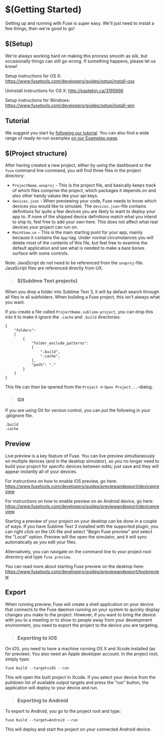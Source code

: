 # $(Getting Started)

Getting up and running with Fuse is super easy. We'll just need to install a few things, then we're good to go!

## $(Setup)

We're always working hard on making this process smooth as silk, but occasionally things can still go wrong. If something happens, please let us know!

Setup instructions for OS X: https://www.fusetools.com/developers/guides/setup/install-osx

Uninstall instructions for OS X: http://pastebin.ca/3195666

Setup instructions for Windows: https://www.fusetools.com/developers/guides/setup/install-win

## Tutorial

We suggest you start by [following our tutorial](https://www.fusetools.com/developers/guides/tutorial). You can also find a wide range of ready-to-run examples [on our Examples-page](https://www.fusetools.com/examples).

## $(Project structure)

After having created a new project, either by using the dashboard or the `fuse` command line command, you will find three files in the project directory:

- `ProjectName.unoproj` - This is the project file, and basically keeps track of which files comprise the project, which packages it depends on and also other handy values like your api keys.
- `devices.json` - When previewing your code, Fuse needs to know which devices you would like to simulate. The `devices.json`-file contains definitions for quite a few devices you are likely to want to deploy your app to. If none of the shipped device definitions match what you intend to ship to, feel free to add your own here. This does not affect what real devices your project can run on.
- `MainView.ux` - This is the main starting point for your app, mainly because it contains the `App`-tag. Under normal circumstances you will delete most of the contents of this file, but feel free to examine the default application and see what is needed to make a bare bones surface with some controls.

Note: JavaScript do not need to be referenced from the `unoproj`-file. JavaScript files are referenced directly from UX.


> ### $(Sublime Text projects)

When you drop a folder into Sublime Text 3, it will by default search through all files in all subfolders. When building a Fuse project, this isn't always what you want.

If you create a file called `ProjectName.sublime-project`, you can drop this into it to make it ignore the `.cache` and `.build` directories:

```
{
	"folders":
	[
		{
			"folder_exclude_patterns":
			[
				".build",
				".cache",				
			],
			"path": "."
		}
	]
}
```

This file can then be opened from the `Project` -> `Open Project...`-dialog.

> ### Git

If you are using Git for version control, you can put the following in your .gitignore file.

	.build
	.cache

## Preview

Live preview is a key feature of Fuse. You can live preview simultaneously on multiple devices (and in the desktop simulator), so you no longer need to build your project for specific devices between edits; just save and they will appear instantly all of your devices.

For instructions on how to enable iOS preview, go here: https://www.fusetools.com/developers/guides/previewandexport/devicepreview

For instructions on how to enable preview on an Android device, go here: https://www.fusetools.com/developers/guides/previewandexport/devicepreview

Starting a preview of your project on your desktop can be done in a couple of ways. If you have Sublime Text 3 installed with the supported plugin, you can right click on the UX-file and select "Begin Fuse preview" and select the "Local" option. Preview will the open the simulator, and it will sync automatically as you edit your files.

Alternatively, you can navigate on the command line to your project root directory and type `fuse preview`.

You can read more about starting Fuse preview on the desktop here: https://www.fusetools.com/developers/guides/previewandexport/toolpreview

## Export

When running preview, Fuse will create a shell application on your device that connects to the Fuse daemon running on your system to quickly display changes you make to the project. However, if you want to bring the device with you to a meeting or to show to people away from your development environment, you need to export the project to the device you are targeting.

> ### Exporting to iOS

On iOS, you need to have a machine running OS X and Xcode installed (as for preview). You also need an Apple developer account. In the project root, simply type:

`fuse build --target=iOS --run`

This will open the built project in Xcode. If you select your device from the pulldown list of available output targets and press the "run" button, the application will deploy to your device and run.

> ### Exporting to Android

To export to Android, you go to the project root and type:

`fuse build --target=Android --run`

This will deploy and start the project on your connected Android device.
